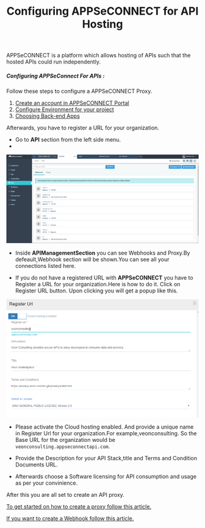 ﻿---
title: "Configuring APPSeCONNECT for API Hosting"
toc: true
tag: developers
category: "API-Management"
menus: 
    api:
        icon: fa fa-gg
        category: "How to guides"
        title: "How to guides" 
        identifier: howtoapi 
---
APPSeCONNECT is a platform which allows hosting of APIs such that the hosted APIs could run independently.

##### Configuring APPSeConnect For APIs : 

Follow these steps to configure a APPSeCONNECT Proxy.

1. [Create an account in APPSeCONNECT Portal]()
2. [Configure Environment for your project]()
3. [Choosing Back-end Apps]()

Afterwards, you have to register a URL for your organization.

* Go to **API** section from the left side menu.
* 
![Webhook Introduction](/staticfiles/api-management/media/Webhook-Introduction.PNG)

*  Inside **APIManagementSection** you can see Webhooks and Proxy.By defeault,Webhook section will be
  shown.You can see all your connections listed here.

* If you do not have a registered URL with **APPSeCONNECT** you have to Register a URL for your organization.Here is how to do it.
   Click on Register URL button. Upon clicking you will get a  popup like this.

![Register Url Org](/staticfiles/api-management/media/register-url-org.PNG)

* Please activate the Cloud hosting enabled. And provide a unique name in Register Url for your organization.For example,veonconsulting.
  So the Base URL for the organization would be `veonconsulting.appseconnectapi.com`.


* Provide the Description for your API Stack,title and Terms and Condition Documents URL.

* Afterwards choose a Software licensing for API consumption and usage as per your convinience.

After this you are all set to create an API proxy. 

[To get started on how to create a proxy follow this article.](/)

[If you want to create a Webhook follow this article.](/)